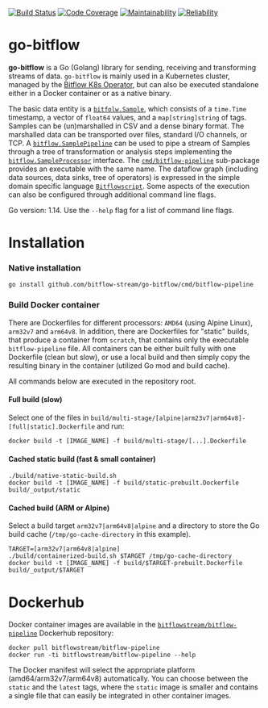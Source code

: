 [![Build Status](https://ci.bitflow.team/jenkins/buildStatus/icon?job=Bitflow%2Fgo-bitflow%2Fmaster&build=lastBuild)](http://wally144.cit.tu-berlin.de/jenkins/blue/organizations/jenkins/Bitflow%2Fgo-bitflow/activity)
[![Code Coverage](https://ci.bitflow.team/sonarqube/api/project_badges/measure?project=go-bitflow&metric=coverage)](http://wally144.cit.tu-berlin.de/sonarqube/dashboard?id=go-bitflow)
[![Maintainability](https://ci.bitflow.team/sonarqube/api/project_badges/measure?project=go-bitflow&metric=sqale_rating)](http://wally144.cit.tu-berlin.de/sonarqube/dashboard?id=go-bitflow)
[![Reliability](https://ci.bitflow.team/sonarqube/api/project_badges/measure?project=go-bitflow&metric=reliability_rating)](http://wally144.cit.tu-berlin.de/sonarqube/dashboard?id=go-bitflow)

# go-bitflow
**go-bitflow** is a Go (Golang) library for sending, receiving and transforming streams of data.
`go-bitflow` is mainly used in a Kubernetes cluster, managed by the [Bitflow K8s Operator](https://github.com/bitflow-stream/bitflow-k8s-operator), but can also be executed standalone either in a Docker container or as a native binary.

The basic data entity is a [`bitfolw.Sample`](bitflow/sample.go), which consists of a `time.Time` timestamp, a vector of `float64` values, and a `map[string]string` of tags.
Samples can be (un)marshalled in CSV and a dense binary format.
The marshalled data can be transported over files, standard I/O channels, or TCP.
A [`bitflow.SamplePipeline`](bitflow/pipeline.go) can be used to pipe a stream of Samples through a tree of transformation or analysis steps implementing the [`bitflow.SampleProcessor`](bitflow/sample_processor.go) interface.
The [`cmd/bitflow-pipeline`](cmd/bitflow-pipeline) sub-package provides an executable with the same name.
The dataflow graph (including data sources, data sinks, tree of operators) is expressed in the simple domain specific language [`Bitflowscript`](https://bitflow.readthedocs.io/projects/bitflow-antlr-grammars/en/latest/bitflow-script).
Some aspects of the execution can also be configured through additional command line flags.

Go version: 1.14. Use the `--help` flag for a list of command line flags.

# Installation

### Native installation

```
go install github.com/bitflow-stream/go-bitflow/cmd/bitflow-pipeline
```

### Build Docker container

There are Dockerfiles for different processors: `AMD64` (using Alpine Linux), `arm32v7` and `arm64v8`.
In addition, there are Dockerfiles for "static" builds, that produce a container from `scratch`, that contains only the executable `bitflow-pipeline` file.
All containers can be either built fully with one Dockerfile (clean but slow), or use a local build and then simply copy the resulting binary in the container (utilized Go mod and build cache).

All commands below are executed in the repository root.

#### Full build (slow)

Select one of the files in `build/multi-stage/[alpine|arm23v7|arm64v8]-[full|static].Dockerfile` and run:

```
docker build -t [IMAGE_NAME] -f build/multi-stage/[...].Dockerfile
```

#### Cached static build (fast & small container)

```
./build/native-static-build.sh
docker build -t [IMAGE_NAME] -f build/static-prebuilt.Dockerfile build/_output/static
```

#### Cached build (ARM or Alpine)

Select a build target `arm32v7|arm64v8|alpine` and a directory to store the Go build cache (`/tmp/go-cache-directory` in this example).

```
TARGET=[arm32v7|arm64v8|alpine]
./build/containerized-build.sh $TARGET /tmp/go-cache-directory
docker build -t [IMAGE_NAME] -f build/$TARGET-prebuilt.Dockerfile build/_output/$TARGET
```

# Dockerhub

Docker container images are available in the [`bitflowstream/bitflow-pipeline`](https://hub.docker.com/repository/docker/bitflowstream/bitflow-pipeline) Dockerhub repository:

```
docker pull bitflowstream/bitflow-pipeline
docker run -ti bitflowstream/bitflow-pipeline --help
```

The Docker manifest will select the appropriate platform (amd64/arm32v7/arm64v8) automatically. You can choose between the `static` and the `latest` tags, where the `static` image is smaller and contains a single file that can easily be integrated in other container images.
